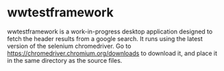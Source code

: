 # wwtestframework
wwtestframework is a work-in-progress desktop application designed to fetch the header results from a google search. It runs using the latest version of the selenium chromedriver. Go to https://chromedriver.chromium.org/downloads to download it, and place it in the same directory as the source files.
